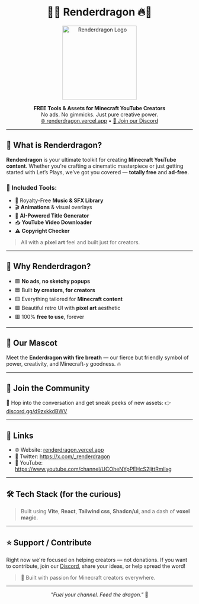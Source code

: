 <h1 align="center">
  🐉🔥 Renderdragon 🔥🐉
</h1>

<p align="center">
  <img src="https://renderdragon.vercel.app/renderdragon.png" alt="Renderdragon Logo" width="200" />
</p>

<p align="center">
  <b>FREE Tools & Assets for Minecraft YouTube Creators</b><br>
  No ads. No gimmicks. Just pure creative power.<br>
  <a href="https://renderdragon.org">🌐 renderdragon.vercel.app</a> •
  <a href="https://discord.com/invite/d9zxkkdBWV">💬 Join our Discord</a>
</p>

---

## 🧱 What is Renderdragon?

**Renderdragon** is your ultimate toolkit for creating **Minecraft YouTube content**. Whether you're crafting a cinematic masterpiece or just getting started with Let’s Plays, we’ve got you covered — **totally free** and **ad-free**.

### 🔧 Included Tools:
- 🎵 Royalty-Free **Music & SFX Library**
- 🎬 **Animations** & visual overlays
- 🤖 **AI-Powered Title Generator**
- 📥 **YouTube Video Downloader**
- ⚠️ **Copyright Checker**

> All with a **pixel art** feel and built just for creators.

---

## 🚀 Why Renderdragon?

- 🟩 **No ads, no sketchy popups**
- 🟦 Built **by creators, for creators**
- 🟨 Everything tailored for **Minecraft content**
- 🟪 Beautiful retro UI with **pixel art** aesthetic
- 🟥 100% **free to use**, forever

---

## 🐉 Our Mascot

Meet the **Enderdragon with fire breath** — our fierce but friendly symbol of power, creativity, and Minecraft-y goodness. 🔥

---

## 📡 Join the Community

💬 Hop into the conversation and get sneak peeks of new assets:
👉 [discord.gg/d9zxkkdBWV](https://discord.com/invite/d9zxkkdBWV)

---

## 📎 Links

- 🌐 Website: [renderdragon.vercel.app](https://renderdragon.org)
- 📢 Twitter: https://x.com/_renderdragon
- 🎥 YouTube: https://www.youtube.com/channel/UCOheNYpPEHcS2ljttRmllxg

---

## 🛠️ Tech Stack (for the curious)

> Built using **Vite**, **React**, **Tailwind css**, **Shadcn/ui**, and a dash of **voxel magic**.

---

## ⭐ Support / Contribute

Right now we're focused on helping creators — not donations. If you want to contribute, join our [Discord](https://discord.com/invite/d9zxkkdBWV), share your ideas, or help spread the word!

> 💚 Built with passion for Minecraft creators everywhere.

---

<p align="center">
  <i>"Fuel your channel. Feed the dragon."</i> 🐉
</p>
